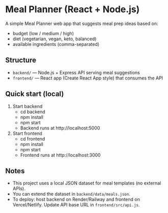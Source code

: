 # Meal Planner (React + Node.js)

A simple Meal Planner web app that suggests meal prep ideas based on:
 - budget (low / medium / high)
 - diet (vegetarian, vegan, keto, balanced)
 - available ingredients (comma-separated)

## Structure
- `backend/` — Node.js + Express API serving meal suggestions
- `frontend/` — React app (Create React App style) that consumes the API

## Quick start (local)
1. Start backend
   - cd backend
   - npm install
   - npm start
   - Backend runs at http://localhost:5000
2. Start frontend
   - cd frontend
   - npm install
   - npm start
   - Frontend runs at http://localhost:3000

## Notes
- This project uses a local JSON dataset for meal templates (no external APIs).
- You can extend the dataset in `backend/data/meals.json`.
- To deploy: host backend on Render/Railway and frontend on Vercel/Netlify. Update API base URL in `frontend/src/api.js`.
